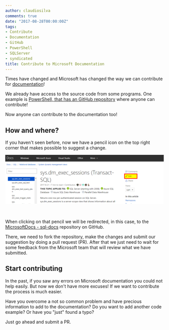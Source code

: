 ```yaml
---
author: claudiosilva
comments: true
date: "2017-08-28T00:00:00Z"
tags:
- Contribute
- Documentation
- GitHub
- PowerShell
- SQLServer
- syndicated
title: Contribute to Microsoft Documentation
---
```

Times have changed and Microsoft has changed the way we can contribute for <a href="https://docs.microsoft.com/en-gb/" target="_blank" rel="noopener">documentation</a>!

We already have access to the source code from some programs. One example is <a href="https://github.com/PowerShell/PowerShell" target="_blank" rel="noopener">PowerShell, that has an GitHub repository</a> where anyone can contribute!

Now anyone can contribute to the documentation too!
## How and where?
If you haven't seen before, now we have a pencil icon on the top right corner that makes possible to suggest a change.

![feature_image1](/img/2017/08/feature_image1.png)

&nbsp;

When clicking on that pencil we will be redirected, in this case, to the <a href="https://github.com/MicrosoftDocs/sql-docs/" target="_blank" rel="noopener">MicrosoftDocs - sql-docs</a> repository on GitHub.

There, we need to fork the repository, make the changes and submit our suggestion by doing a pull request (PR). After that we just need to wait for some feedback from the Microsoft team that will review what we have submitted.
## Start contributing
In the past, if you saw any errors on Microsoft documentation you could not help easily. But now we don't have more excuses! If we want to contribute the process is much easier.

Have you overcome a not so common problem and have precious information to add to the documentation? Do you want to add another code example? Or have you "just" found a typo?

Just go ahead and submit a PR.
